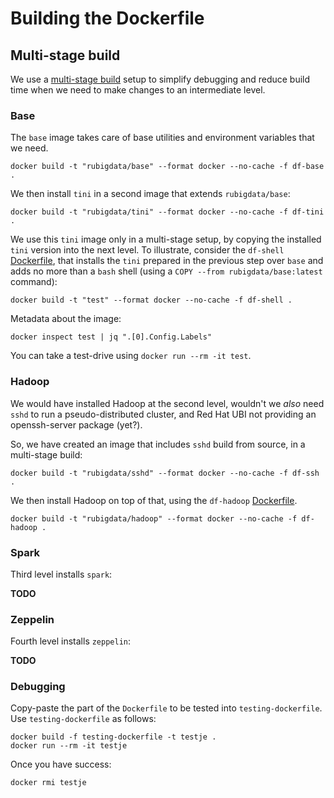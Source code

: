# Building the Dockerfile

## Multi-stage build

We use a [multi-stage build][msb] setup to simplify debugging and
reduce build time when we need to make changes to an intermediate
level.

### Base

The `base` image takes care of base utilities and environment
variables that we need.

	docker build -t "rubigdata/base" --format docker --no-cache -f df-base .

We then install `tini` in a second image that extends `rubigdata/base`:

	docker build -t "rubigdata/tini" --format docker --no-cache -f df-tini .

We use this `tini` image only in a multi-stage setup, by copying the
installed `tini` version into the next level. To illustrate, consider
the `df-shell` [Dockerfile](df-shell), that installs the `tini`
prepared in the previous step over `base` and adds no more than a
`bash` shell (using a `COPY --from rubigdata/base:latest` command):

    docker build -t "test" --format docker --no-cache -f df-shell .
	
Metadata about the image:

    docker inspect test | jq ".[0].Config.Labels"

You can take a test-drive using `docker run --rm -it test`.

### Hadoop

We would have installed Hadoop at the second level, wouldn't we _also_
need `sshd` to run a pseudo-distributed cluster, and Red Hat UBI not
providing an openssh-server package (yet?).

So, we have created an image that includes `sshd` build from source,
in a multi-stage build:

    docker build -t "rubigdata/sshd" --format docker --no-cache -f df-ssh .

We then install Hadoop on top of that, using the `df-hadoop` [Dockerfile](df-hadoop).

    docker build -t "rubigdata/hadoop" --format docker --no-cache -f df-hadoop .

### Spark

Third level installs `spark`:

__TODO__

### Zeppelin

Fourth level installs `zeppelin`:

__TODO__


### Debugging

Copy-paste the part of the `Dockerfile` to be tested into `testing-dockerfile`.
Use `testing-dockerfile` as follows:

    docker build -f testing-dockerfile -t testje .
    docker run --rm -it testje

Once you have success:

    docker rmi testje

[msb]: https://docs.docker.com/develop/develop-images/multistage-build/ "Multistage-build documentation"
